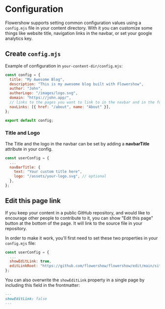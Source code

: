# Configuration

Flowershow supports setting common configuration values using a `config.mjs` file in your content directory. With it you can customize some things like website title, navigation links in the navbar, or set your google analytics key.

## Create `config.mjs`

Example of configuration in `your-content-dir/config.mjs`:

```js
const config = {
  title: "My Awesome Blog",
  description: "This is my awesome blog built with Flowershow",
  author: "John",
  authorLogo: "/images/logo.svg",
  domain: "https://john.app/",
  // links to the pages you want to link to in the navbar and in the footer
  navLinks: [{ href: "/about", name: "About" }],
};

export default config;
```

### Title and Logo

The Title and the logo in the navbar can be set by adding a **navbarTitle** attribute in your config.

```js
const userConfig = {
  ...
  navBarTitle: {
    text: "Your custom title here",
    logo: "/assets/your-logo.svg", // optional
  },
};
```

## Edit this page link

If you keep your content in a public GitHub repository, and would like to encourage other people to contribute to it, you can show "Edit this page" button at the bottom of the page. It will link to the source file in your repository.

In order to make it work, you'll first need to set these two properties in your `config.mjs` file:

```js
const userConfig = {
  ...
  showEditLink: true,
  editLinkRoot: "https://github.com/flowershow/flowershow/edit/main/site",
};
```

You can also overwrite the `showEditLink` property in a single page by including this field in the frontmatter:

```md
---
showEditLink: false
---
```
